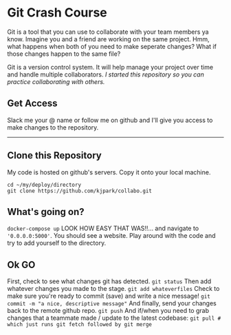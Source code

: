 # Git Crash Course
Git is a tool that you can use to collaborate with your team members ya know. 
Imagine you and a friend are working on the same project. Hmm, what happens
when both of you need to make seperate changes? What if those changes happen
to the same file?

Git is a version control system. It will help manage your project over time
and handle multiple collaborators. *I started this repository so you can
practice collaborating with others.*

## Get Access
Slack me your @ name or follow me on github and I'll give you access to make
changes to the repository.

-----

## Clone this Repository
My code is hosted on github's servers. Copy it onto your local machine.
```
cd ~/my/deploy/directory
git clone https://github.com/kjpark/collabo.git
```

## What's going on?
```docker-compose up```
LOOK HOW EASY THAT WAS!!... and navigate to `'0.0.0.0:5000'`. You should see a website. Play around with
the code and try to add yourself to the directory.

## Ok GO
First, check to see what changes git has detected.
```git status```
Then add whatever changes you made to the stage.
```git add whateverfiles```
Check to make sure you're ready to commit (save) and write a nice message!
```git commit -m "a nice, descriptive message"```
And finally, send your changes back to the remote github repo.
```git push```
And if/when you need to grab changes that a teammate made / update to the
latest codebase:
```git pull # which just runs git fetch followed by git merge```